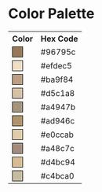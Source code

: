 # Color Palette

<table>
  <tr>
    <th>Color</th>
    <th>Hex Code</th>
  </tr>
  <tr>
    <td><span style="display:inline-block;width:20px;height:20px;background-color:#96795c;border:1px solid #000;"></span></td>
    <td>#96795c</td>
  </tr>
  <tr>
    <td><span style="display:inline-block;width:20px;height:20px;background-color:#efdec5;border:1px solid #000;"></span></td>
    <td>#efdec5</td>
  </tr>
  <tr>
    <td><span style="display:inline-block;width:20px;height:20px;background-color:#ba9f84;border:1px solid #000;"></span></td>
    <td>#ba9f84</td>
  </tr>
  <tr>
    <td><span style="display:inline-block;width:20px;height:20px;background-color:#d5c1a8;border:1px solid #000;"></span></td>
    <td>#d5c1a8</td>
  </tr>
  <tr>
    <td><span style="display:inline-block;width:20px;height:20px;background-color:#a4947b;border:1px solid #000;"></span></td>
    <td>#a4947b</td>
  </tr>
  <tr>
    <td><span style="display:inline-block;width:20px;height:20px;background-color:#ad946c;border:1px solid #000;"></span></td>
    <td>#ad946c</td>
  </tr>
  <tr>
    <td><span style="display:inline-block;width:20px;height:20px;background-color:#e0ccab;border:1px solid #000;"></span></td>
    <td>#e0ccab</td>
  </tr>
  <tr>
    <td><span style="display:inline-block;width:20px;height:20px;background-color:#a48c7c;border:1px solid #000;"></span></td>
    <td>#a48c7c</td>
  </tr>
  <tr>
    <td><span style="display:inline-block;width:20px;height:20px;background-color:#d4bc94;border:1px solid #000;"></span></td>
    <td>#d4bc94</td>
  </tr>
  <tr>
    <td><span style="display:inline-block;width:20px;height:20px;background-color:#c4bca0;border:1px solid #000;"></span></td>
    <td>#c4bca0</td>
  </tr>
</table>
